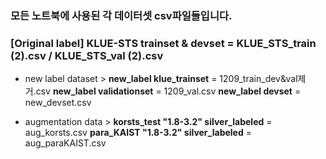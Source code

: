 ### 모든 노트북에 사용된 각 데이터셋 csv파일들입니다. 

### **[Original label] KLUE-STS trainset & devset** =  KLUE_STS_train (2).csv / KLUE_STS_val (2).csv
- new label dataset > 
  **new_label klue_trainset** = 1209_train_dev&val제거.csv
  **new_label validationset** = 1209_val.csv
  **new_label devset** = new_devset.csv
  
- augmentation data > 
**korsts_test "1.8-3.2" silver_labeled** = aug_korsts.csv
**para_KAIST "1.8-3.2" silver_labeled** = aug_paraKAIST.csv
